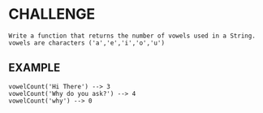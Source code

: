 # CHALLENGE

    Write a function that returns the number of vowels used in a String. vowels are characters ('a','e','i','o','u')

## EXAMPLE

    vowelCount('Hi There') --> 3
    vowelCount('Why do you ask?') --> 4
    vowelCount('why') --> 0
